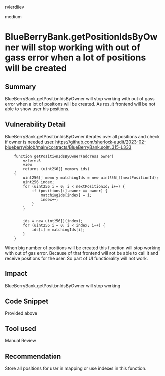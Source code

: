 rvierdiiev

medium

# BlueBerryBank.getPositionIdsByOwner will stop working with out of gass error when a lot of positions will be created

## Summary
BlueBerryBank.getPositionIdsByOwner will stop working with out of gass error when a lot of positions will be created. As result frontend will be not able to show user his positions.
## Vulnerability Detail
BlueBerryBank.getPositionIdsByOwner iterates over all positions and check if owner is needed user.
https://github.com/sherlock-audit/2023-02-blueberry/blob/main/contracts/BlueBerryBank.sol#L315-L333
```solidity
    function getPositionIdsByOwner(address owner)
        external
        view
        returns (uint256[] memory ids)
    {
        uint256[] memory matchingIds = new uint256[](nextPositionId);
        uint256 index;
        for (uint256 i = 0; i < nextPositionId; i++) {
            if (positions[i].owner == owner) {
                matchingIds[index] = i;
                index++;
            }
        }


        ids = new uint256[](index);
        for (uint256 i = 0; i < index; i++) {
            ids[i] = matchingIds[i];
        }
    }
```

When big number of positions will be created this function will stop working with out of gas error.
Because of that frontend will not be able to call it and receive positions for the user. So part of UI functionality will not work.
## Impact
BlueBerryBank.getPositionIdsByOwner will stop working
## Code Snippet
Provided above
## Tool used

Manual Review

## Recommendation
Store all positions for user in mapping or use indexes in this function.